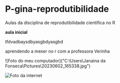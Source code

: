 # P-gina-reprodutibilidade
Aulas da disciplina de reprodutibilidade científica no R

**aula inicial**

tfdvadbaysdbyasgbdyasgbd

aprendendo a mexer no r com a professora Verinha


![Foto do meu computador]("C:\Users\Janaina da Fonseca\Pictures\20230602_165338.jpg")

![Foto da internet](https://www.petz.com.br/blog/wp-content/uploads/2021/11/enxoval-para-gato-Copia.jpg)